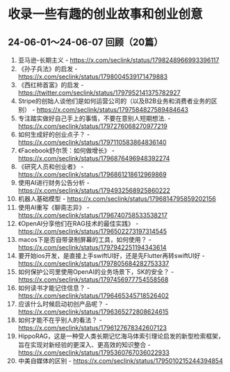 # 收录一些有趣的创业故事和创业创意
## 24-06-01～24-06-07 回顾（20篇）
1. 亚马逊-长期主义 - https://x.com/seclink/status/1798248966993396117
2. 《孙子兵法》的启发  - https://x.com/seclink/status/1798004539171479883
3. 《西红柿首富》的启发 - https://twitter.com/seclink/status/1797952141375782927
4. Stripe的创始人谈他们是如何运营公司的（以及B2B业务和消费者业务的区别） - https://x.com/seclink/status/1797584827589484643
5.  专注踏实做好自己手上的事情，不要在意别人短期想法. - https://x.com/seclink/status/1797276068270977219
6.  如何生成好的创业点子？ - https://x.com/seclink/status/1797110583864836140
7.  《Facebook舒尔茨：如何做增长》 - https://x.com/seclink/status/1796876496948392274
8. 《研究人员和创业者》 - https://x.com/seclink/status/1796861218612969869
9. 使用AI进行财务公告分析 - https://x.com/seclink/status/1794932568925860222
10. 机器人基础模型 - https://x.com/seclink/status/1796814795859202156
11. 使用AI重写《聊斋志异》 - https://x.com/seclink/status/1796740758533538217
12. 《OpenAI分享他们在RAG技术的最佳实践》 - https://x.com/seclink/status/1796502273197314545
13. macos下是否自带录制屏幕的工具，如何使用？ - https://x.com/seclink/status/1797942251194343614
14. 要开始ios开发，是直接上手swiftUI好，还是先Flutter再转swiftUI好 - https://x.com/seclink/status/1797805684282753337
15. 如何保护公司里使用OpenAI的业务场景下，SK的安全？ - https://x.com/seclink/status/1797456977754558568
16. 如何读书才能记住信息？ - https://x.com/seclink/status/1796465345718526402
17. 应该什么时候启动初创产品呢？ - https://x.com/seclink/status/1796365272808624615
18. 如何才能不在乎别人的看法？ - https://x.com/seclink/status/1796127678342607123
19.  HippoRAG，这是一种受人类长期记忆海马体索引理论启发的新型检索框架，旨在实现对新经验的更深入、更高效的知识整合 - https://x.com/seclink/status/1795360767036022933
20. 中美自媒体的区别 - https://x.com/seclink/status/1795010215244394854

